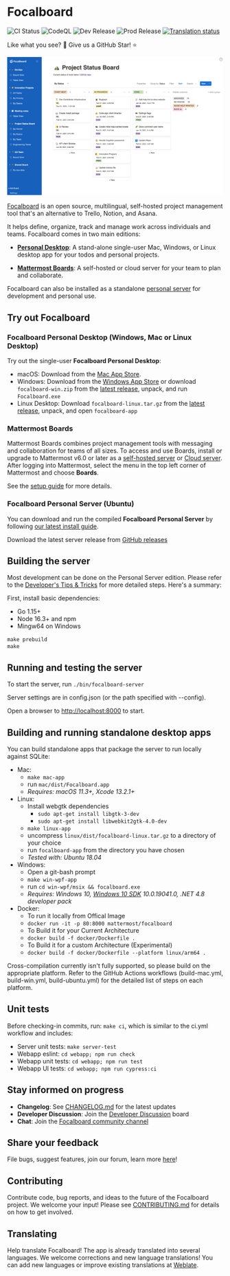 # Focalboard

![CI Status](https://github.com/mattermost/focalboard/actions/workflows/ci.yml/badge.svg)
![CodeQL](https://github.com/mattermost/focalboard/actions/workflows/codeql-analysis.yml/badge.svg)
![Dev Release](https://github.com/mattermost/focalboard/actions/workflows/dev-release.yml/badge.svg)
![Prod Release](https://github.com/mattermost/focalboard/actions/workflows/prod-release.yml/badge.svg)
<a href="https://translate.mattermost.com/engage/focalboard/">
<img src="https://translate.mattermost.com/widgets/focalboard/-/svg-badge.svg" alt="Translation status" />
</a>

Like what you see? :eyes: Give us a GitHub Star! :star:

[![Focalboard](website/site/static/img/hero.jpg)](https://www.focalboard.com)

[Focalboard](https://www.focalboard.com) is an open source, multilingual, self-hosted project management tool that's an alternative to Trello, Notion, and Asana.

It helps define, organize, track and manage work across individuals and teams. Focalboard comes in two main editions:

* **[Personal Desktop](https://www.focalboard.com/download/personal-edition/desktop/)**: A stand-alone single-user Mac, Windows, or Linux desktop app for your todos and personal projects.

* **[Mattermost Boards](https://www.focalboard.com/download/mattermost/)**: A self-hosted or cloud server for your team to plan and collaborate.

Focalboard can also be installed as a standalone [personal server](https://www.focalboard.com/download/personal-edition/ubuntu/) for development and personal use.

## Try out Focalboard

### Focalboard Personal Desktop (Windows, Mac or Linux Desktop)

Try out the single-user **Focalboard Personal Desktop**:
* macOS: Download from the [Mac App Store](https://apps.apple.com/us/app/focalboard-insiders/id1556908618?mt=12).
* Windows: Download from the [Windows App Store](https://www.microsoft.com/store/productId/9NLN2T0SX9VF) or download `focalboard-win.zip` from the [latest release](https://github.com/mattermost/focalboard/releases), unpack, and run `Focalboard.exe`
* Linux Desktop: Download `focalboard-linux.tar.gz` from the [latest release](https://github.com/mattermost/focalboard/releases), unpack, and open `focalboard-app`

### Mattermost Boards

Mattermost Boards combines project management tools with messaging and collaboration for teams of all sizes. To access and use Boards, install or upgrade to Mattermost v6.0 or later as a [self-hosted server](https://docs.mattermost.com/guides/deployment.html?utm_source=focalboard&utm_campaign=focalboard) or [Cloud server](https://mattermost.com/get-started/?utm_source=focalboard&utm_campaign=focalboard). After logging into Mattermost, select the menu in the top left corner of Mattermost and choose **Boards**.

See the [setup guide](https://www.focalboard.com/download/mattermost/) for more details.

### Focalboard Personal Server (Ubuntu)

You can download and run the compiled **Focalboard Personal Server** by following [our latest install guide](https://www.focalboard.com/download/personal-edition/ubuntu/).

Download the latest server release from [GitHub releases](https://github.com/mattermost/focalboard/releases)

## Building the server

Most development can be done on the Personal Server edition. Please refer to the [Developer's Tips & Tricks](https://mattermost.github.io/focalboard/dev-tips) for more detailed steps. Here's a summary:

First, install basic dependencies:
* Go 1.15+
* Node 16.3+ and npm
* Mingw64 on Windows

```
make prebuild
make
```

## Running and testing the server

To start the server, run `./bin/focalboard-server`

Server settings are in config.json (or the path specified with --config).

Open a browser to [http://localhost:8000](http://localhost:8000) to start.

## Building and running standalone desktop apps

You can build standalone apps that package the server to run locally against SQLite:

* Mac:
    * `make mac-app`
    * run `mac/dist/Focalboard.app`
    * *Requires: macOS 11.3+, Xcode 13.2.1+*
* Linux:
    * Install webgtk dependencies
        * `sudo apt-get install libgtk-3-dev`
        * `sudo apt-get install libwebkit2gtk-4.0-dev`
    * `make linux-app`
    * uncompress `linux/dist/focalboard-linux.tar.gz` to a directory of your choice
    * run `focalboard-app` from the directory you have chosen
    * *Tested with: Ubuntu 18.04*
* Windows:
    * Open a git-bash prompt
    * `make win-wpf-app`
    * run `cd win-wpf/msix && focalboard.exe`
    * *Requires: Windows 10, [Windows 10 SDK](https://developer.microsoft.com/en-us/windows/downloads/sdk-archive/) 10.0.19041.0, .NET 4.8 developer pack*
* Docker:
    * To run it locally from Offical Image
    * `docker run -it -p 80:8000 mattermost/focalboard`
    * To Build it for your Current Architecture
    * `docker build -f docker/Dockerfile .`
    * To Build it for a custom Architecture (Experimental)
    * `docker build -f docker/Dockerfile --platform linux/arm64 .`

Cross-compilation currently isn't fully supported, so please build on the appropriate platform. Refer to the GitHub Actions workflows (build-mac.yml, build-win.yml, build-ubuntu.yml) for the detailed list of steps on each platform.

## Unit tests

Before checking-in commits, run: `make ci`, which is similar to the ci.yml workflow and includes:
* Server unit tests: `make server-test`
* Webapp eslint: `cd webapp; npm run check`
* Webapp unit tests: `cd webapp; npm run test`
* Webapp UI tests: `cd webapp; npm run cypress:ci`

## Stay informed on progress

* **Changelog**: See [CHANGELOG.md](CHANGELOG.md) for the latest updates
* **Developer Discussion**: Join the [Developer Discussion](https://github.com/mattermost/focalboard/discussions) board
* **Chat**: Join the [Focalboard community channel](https://community.mattermost.com/core/channels/focalboard)

## Share your feedback

File bugs, suggest features, join our forum, learn more [here](https://github.com/mattermost/focalboard/wiki/Share-your-feedback)!

## Contributing

Contribute code, bug reports, and ideas to the future of the Focalboard project. We welcome your input! Please see [CONTRIBUTING.md](CONTRIBUTING.md) for details on how to get involved.

## Translating

Help translate Focalboard! The app is already translated into several languages. We welcome corrections and new language translations! You can add new languages or improve existing translations at [Weblate](https://translate.mattermost.com/engage/focalboard/).
